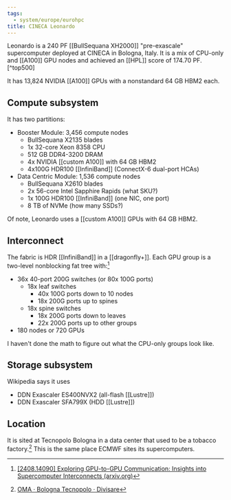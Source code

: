 ```yaml
---
tags:
  - system/europe/eurohpc
title: CINECA Leonardo
---
```

Leonardo is a 240 PF [[BullSequana XH2000]] "pre-exascale" supercomputer deployed at CINECA in Bologna, Italy. It is a mix of CPU-only and [[A100]] GPU nodes and achieved an [[HPL]] score of 174.70 PF.[^top500]

It has 13,824 NVIDIA [[A100]] GPUs with a nonstandard 64 GB HBM2 each.

## Compute subsystem

It has two partitions:

- Booster Module: 3,456 compute nodes
	- BullSequana X2135 blades
	- 1x 32-core Xeon 8358 CPU
	- 512 GB DDR4-3200 DRAM
	- 4x NVIDIA [[custom A100]] with 64 GB HBM2
	- 4x100G HDR100 [[InfiniBand]] (ConnectX-6 dual-port HCAs)
- Data Centric Module: 1,536 compute nodes
	- BullSequana X2610 blades
	- 2x 56-core Intel Sapphire Rapids (what SKU?)
	- 1x 100G HDR100 [[InfiniBand]] (one NIC, one port)
	- 8 TB of NVMe (how many SSDs?)

Of note, Leonardo uses a [[custom A100]] GPUs with 64 GB HBM2.

## Interconnect

The fabric is HDR [[InfiniBand]] in a [[dragonfly+]]. Each GPU group is a two-level nonblocking fat tree with:[^14090]

- 36x 40-port 200G switches (or 80x 100G ports)
	- 18x leaf switches
		- 40x 100G ports down to 10 nodes
		- 18x 200G ports up to spines
	- 18x spine switches
		- 18x 200G ports down to leaves
		- 22x 200G ports up to other groups
- 180 nodes or 720 GPUs

I haven't done the math to figure out what the CPU-only groups look like.

## Storage subsystem

Wikipedia says it uses

- DDN Exascaler ES400NVX2 (all-flash [[Lustre]])
- DDN Exascaler SFA799X (HDD [[Lustre]])

## Location

It is sited at Tecnopolo Bologna in a data center that used to be a tobacco factory.[^1] This is the same place ECMWF sites its supercomputers.

[^1]: [OMA · Bologna Tecnopolo · Divisare](https://divisare.com/projects/204584-oma-bologna-tecnopolo)
[^14090]: [[2408.14090] Exploring GPU-to-GPU Communication: Insights into Supercomputer Interconnects (arxiv.org)](https://doi.org/10.48550/arXiv.2408.14090)